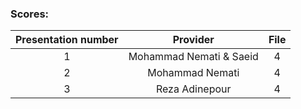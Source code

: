  ### Scores:
| Presentation number | Provider | File |
| :-: | :-:  | :-: |  
| 1 | Mohammad Nemati & Saeid  | 4 |
| 2 | Mohammad Nemati | 4 |
| 3 | Reza Adinepour | 4 |

